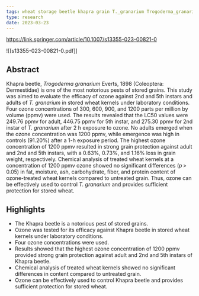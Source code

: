 ```yaml
---
tags: wheat storage beetle khapra grain T._granarium Trogoderma_granarium Coleoptera_Dermestidae
type: research
date: 2023-03-23
---
```


https://link.springer.com/article/10.1007/s13355-023-00821-0

![[s13355-023-00821-0.pdf]]

## Abstract

Khapra beetle, _Trogoderma granarium_ Everts, 1898 (Coleoptera: Dermestidae) is one of the most notorious pests of stored grains. This study was aimed to evaluate the efficacy of ozone against 2nd and 5th instars and adults of _T. granarium_ in stored wheat kernels under laboratory conditions. Four ozone concentrations of 300, 600, 900, and 1200 parts per million by volume (ppmv) were used. The results revealed that the LC50 values were 249.76 ppmv for adult, 446.75 ppmv for 5th instar, and 275.30 ppmv for 2nd instar of _T. granarium_ after 2 h exposure to ozone. No adults emerged when the ozone concentration was 1200 ppmv, while emergence was high in controls (91.20%) after a 1-h exposure period. The highest ozone concentration of 1200 ppmv resulted in strong grain protection against adult and 2nd and 5th instars, with a 0.63%, 0.73%, and 1.16% loss in grain weight, respectively. Chemical analysis of treated wheat kernels at a concentration of 1200 ppmv ozone showed no significant differences (_p_ > 0.05) in fat, moisture, ash, carbohydrate, fiber, and protein content of ozone-treated wheat kernels compared to untreated grain. Thus, ozone can be effectively used to control _T. granarium_ and provides sufficient protection for stored wheat.

## Highlights

- The Khapra beetle is a notorious pest of stored grains.
- Ozone was tested for its efficacy against Khapra beetle in stored wheat kernels under laboratory conditions.
- Four ozone concentrations were used.
- Results showed that the highest ozone concentration of 1200 ppmv provided strong grain protection against adult and 2nd and 5th instars of Khapra beetle.
- Chemical analysis of treated wheat kernels showed no significant differences in content compared to untreated grain.
- Ozone can be effectively used to control Khapra beetle and provides sufficient protection for stored wheat.
